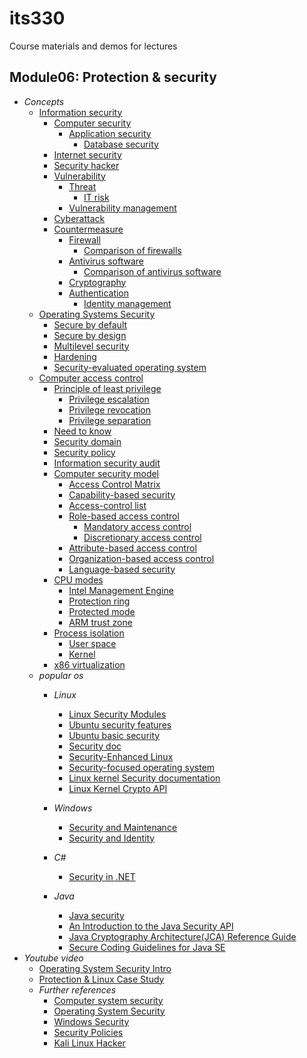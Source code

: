 # its330
Course materials and demos for lectures

## Module06: Protection & security
* _Concepts_
  * [Information security](https://en.wikipedia.org/wiki/Information_security)
    * [Computer security](https://en.wikipedia.org/wiki/Computer_security)
      * [Application security](https://en.wikipedia.org/wiki/Application_security)
        * [Database security](https://en.wikipedia.org/wiki/Database_security)
    * [Internet security](https://en.wikipedia.org/wiki/Internet_security)
    * [Security hacker](https://en.wikipedia.org/wiki/Security_hacker)
    * [Vulnerability](https://en.wikipedia.org/wiki/Vulnerability_(computing))
      * [Threat](https://en.wikipedia.org/wiki/Threat_(computer))
        * [IT risk](https://en.wikipedia.org/wiki/IT_risk)
      * [Vulnerability management](https://en.wikipedia.org/wiki/Vulnerability_management)
    * [Cyberattack](https://en.wikipedia.org/wiki/Cyberattack)
    * [Countermeasure](https://en.wikipedia.org/wiki/Countermeasure_(computer))
      * [Firewall](https://en.wikipedia.org/wiki/Firewall_(computing))
        * [Comparison of firewalls](https://en.wikipedia.org/wiki/Comparison_of_firewalls)
      * [Antivirus software](https://en.wikipedia.org/wiki/Antivirus_software)
        * [Comparison of antivirus software](https://en.wikipedia.org/wiki/Comparison_of_antivirus_software)
      * [Cryptography](https://en.wikipedia.org/wiki/Cryptography)
      * [Authentication](https://en.wikipedia.org/wiki/Authentication)
        * [Identity management](https://en.wikipedia.org/wiki/Identity_management)
  * [Operating Systems Security](http://wiki.cas.mcmaster.ca/index.php/Operating_Systems_Security)
    * [Secure by default](https://en.wikipedia.org/wiki/Secure_by_default)
    * [Secure by design](https://en.wikipedia.org/wiki/Secure_by_design)
    * [Multilevel security](https://en.wikipedia.org/wiki/Multilevel_security)
    * [Hardening ](https://en.wikipedia.org/wiki/Hardening_\(computing\))
    * [Security-evaluated operating system](https://en.wikipedia.org/wiki/Security-evaluated_operating_system)
  * [Computer access control](https://en.wikipedia.org/wiki/Computer_access_control)
    * [Principle of least privilege](https://en.wikipedia.org/wiki/Principle_of_least_privilege)
      * [Privilege escalation](https://en.wikipedia.org/wiki/Privilege_escalation)
      * [Privilege revocation](https://en.wikipedia.org/wiki/Privilege_revocation_(computing))
      * [Privilege separation](https://en.wikipedia.org/wiki/Privilege_separation)
    * [Need to know](https://en.wikipedia.org/wiki/Need_to_know)
    * [Security domain](https://en.wikipedia.org/wiki/Security_domain)
    * [Security policy](https://en.wikipedia.org/wiki/Security_policy)
    * [Information security audit](https://en.wikipedia.org/wiki/Information_security_audit)
    * [Computer security model](https://en.wikipedia.org/wiki/Computer_security_model)
      * [Access Control Matrix](https://en.wikipedia.org/wiki/Access_Control_Matrix)
      * [Capability-based security](https://en.wikipedia.org/wiki/Capability-based_security)
      * [Access-control list](https://en.wikipedia.org/wiki/Access-control_list)
      * [Role-based access control](https://en.wikipedia.org/wiki/Role-based_access_control)
        * [Mandatory access control](https://en.wikipedia.org/wiki/Mandatory_access_control)
        * [Discretionary access control](https://en.wikipedia.org/wiki/Discretionary_access_control)
      * [Attribute-based access control](https://en.wikipedia.org/wiki/Attribute-based_access_control)
      * [Organization-based access control](https://en.wikipedia.org/wiki/Organisation-based_access_control)
      * [Language-based security](https://en.wikipedia.org/wiki/Language-based_security)
    * [CPU modes](https://en.wikipedia.org/wiki/CPU_modes)
      * [Intel Management Engine](https://en.wikipedia.org/wiki/Intel_Management_Engine)
      * [Protection ring](https://en.wikipedia.org/wiki/Protection_ring)
      * [Protected mode](https://en.wikipedia.org/wiki/Protected_mode)
      * [ARM trust zone](https://en.wikipedia.org/wiki/ARM_architecture)
    * [Process isolation](https://en.wikipedia.org/wiki/Process_isolation)
      * [User space](https://en.wikipedia.org/wiki/User_space)
      * [Kernel ](https://en.wikipedia.org/wiki/Kernel_\(operating_system\))
    * [x86 virtualization](https://en.wikipedia.org/wiki/X86_virtualization)
  * _popular os_
      * _Linux_
        * [Linux Security Modules](https://en.wikipedia.org/wiki/Linux_Security_Modules)
        * [Ubuntu security features](https://wiki.ubuntu.com/Security/Features)
        * [Ubuntu basic security](https://wiki.ubuntu.com/BasicSecurity)
        * [Security doc](https://help.ubuntu.com/lts/serverguide/security.html)
        * [Security-Enhanced Linux](https://en.wikipedia.org/wiki/Security-Enhanced_Linux)
        * [Security-focused operating system](https://en.wikipedia.org/wiki/Security-focused_operating_system)
        * [Linux kernel Security documentation](https://www.kernel.org/doc/html/v4.11/security/index.html)
        * [Linux Kernel Crypto API](https://www.kernel.org/doc/html/v4.11/crypto/index.html)
        
      * _Windows_
        * [Security and Maintenance](https://en.wikipedia.org/wiki/Security_and_Maintenance)
        * [Security and Identity](https://docs.microsoft.com/en-us/windows/win32/security)
      * _C#_
        * [Security in .NET](https://docs.microsoft.com/en-us/dotnet/standard/security/)
      * _Java_
        * [Java security](https://en.wikipedia.org/wiki/Java_security)
        * [An Introduction to the Java Security API](https://www.developer.com/java/other/an-introduction-to-the-java-security-api.html)
        * [Java Cryptography Architecture(JCA) Reference Guide](https://docs.oracle.com/javase/7/docs/technotes/guides/security/crypto/CryptoSpec.html)
        * [Secure Coding Guidelines for Java SE](https://www.oracle.com/technetwork/java/seccodeguide-139067.html)
* _Youtube video_
  * [Operating System Security Intro](https://youtu.be/fAhvVqw_dus)
  * [Protection & Linux Case Study](https://youtu.be/q3hoqhSX7Q8)
  * _Further references_
    * [Computer system security](https://www.youtube.com/playlist?list=PLUl4u3cNGP62K2DjQLRxDNRi0z2IRWnNh)
    * [Operating System Security](https://www.youtube.com/playlist?list=PLGN_yckFx1civO91pjR7imIcnAiG3CR4l)
    * [Windows Security](https://www.youtube.com/playlist?list=PLGN_yckFx1cj21Zod9_NwnvxLPabMXrpu)
    * [Security Policies](https://www.youtube.com/playlist?list=PLGN_yckFx1cgdI8SR8xO4pMKLTy5WUcdm)
    * [Kali Linux Hacker](https://www.youtube.com/channel/UCv34Xk71rT74SPDE06UTWrw/playlists)